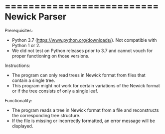 ==========================
Newick Parser
==========================

Prerequisites:

- Python 3.7 (https://www.python.org/downloads/). Not compatible with Python 1 or 2.  
- We did not test on Python releases prior to 3.7 and cannot vouch for proper functioning on those versions.

Instructions:

- The program can only read trees in Newick format from files that contain a single tree.  
- This program might not work for certain variations of the Newick format or if the tree consists of only a single leaf.  

Functionality:

- The program reads a tree in Newick format from a file and reconstructs the corresponding tree structure.
- If the file is missing or incorrectly formatted, an error message will be displayed.

